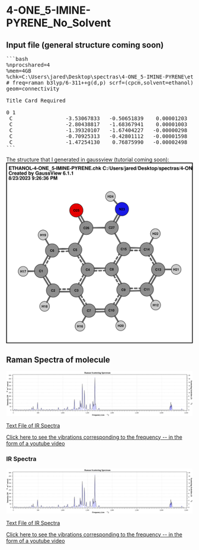 # 4-ONE_5-IMINE-PYRENE_No_Solvent

## Input file (general structure coming soon)

<pre>
```bash
%nprocshared=4
%mem=4GB
%chk=C:\Users\jared\Desktop\spectras\4-ONE_5-IMINE-PYRENE\ethanol_solvent\ETHANOL-4-ONE_5-IMINE-PYRENE.chk
# freq=raman b3lyp/6-311++g(d,p) scrf=(cpcm,solvent=ethanol)
geom=connectivity

Title Card Required

0 1 
 C                 -3.53067833   -0.50651839    0.00001203
 C                 -2.80438817   -1.68367941    0.00001003
 C                 -1.39320107   -1.67404227   -0.00000298
 C                 -0.70925313   -0.42801112   -0.00001598
 C                 -1.47254130    0.76875990   -0.00002498
```
</pre>

The structure that I generated in gaussview (tutorial coming soon):
![SVG Image](4-ONE_5-IMINE-PYRENE.svg)

## Raman Spectra of molecule

![RAMAN Spectra](4-ONE_5-IMINE-PYRENE-EtOH_RAMAN.svg)  

[Text File of IR Spectra](./4-ONE_5-IMINE-PYRENE-EtOH_RAMAN.txt)  

[Click here to see the vibrations corresponding to the frequency -- in the form of a youtube video](https://youtu.be/pZKMKJb7j4g)  

### IR Spectra
![IR Spectra](4-ONE_5-IMINE-PYRENE-EtOH_IR.svg)  

[Text File of IR Spectra](./4-ONE_5-IMINE-PYRENE-EtOH_IR.txt)  

[Click here to see the vibrations corresponding to the frequency -- in the form of a youtube video](https://youtu.be/pZKMKJb7j4g)
